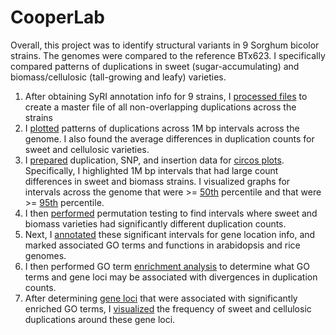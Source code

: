 # CooperLab
Overall, this project was to identify structural variants in 9 Sorghum bicolor strains.  The genomes were compared to the reference BTx623.
I specifically compared patterns of duplications in sweet (sugar-accumulating) and biomass/cellulosic (tall-growing and leafy) varieties.
1) After obtaining SyRI annotation info for 9 strains, I [processed files](FileProcessing) to create a master file of all non-overlapping duplications across the strains
2) I [plotted](DuplicationCounts/DuplicationCounts1Mbp.Rmd) patterns of duplications across 1M bp intervals across the genome.  I also found the average differences in duplication counts for sweet and cellulosic varieties.
3) I [prepared](Circos/CircosPrep.Rmd) duplication, SNP, and insertion data for [circos plots](Circos/finalCircos.R).  Specifically, I highlighted 1M bp intervals that had large count differences in sweet and biomass strains.  I visualized graphs for intervals across the genome that were >= [50th](Circos/CircosHighRes50.png) percentile and that were >= [95th](Circos/CircosHighRes95.png) percentile.
4) I then [performed](DuplicationCounts/PermutationDuplications.Rmd) permutation testing to find intervals where sweet and biomass varieties had significantly different duplication counts.
5) Next, I [annotated](GeneAnnotations/GenesInInterval.py) these significant intervals for gene location info, and marked associated GO terms and functions in arabidopsis and rice genomes.  
6) I then performed GO term [enrichment analysis](GeneAnnotations/GOAnalyses.Rmd) to determine what GO terms and gene loci may be associated with divergences in duplication counts.
7) After determining [gene loci](GeneLociVisualizations/SignGO.txt) that were associated with significantly enriched GO terms, I [visualized](Chr3Inv58_DuplGraph.png) the frequency of sweet and cellulosic duplications around these gene loci. 

